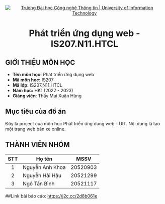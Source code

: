 <!-- Banner -->
<p align="center">
  <a href="https://www.uit.edu.vn/" title="Trường Đại học Công nghệ Thông tin" style="border: none;">
    <img src="https://i.imgur.com/WmMnSRt.png" alt="Trường Đại học Công nghệ Thông tin | University of Information Technology">
  </a>
</p>

<h1 align="center"><b>Phát triển ứng dụng web - IS207.N11.HTCL</b></h>

## GIỚI THIỆU MÔN HỌC
* **Tên môn học:** Phát triển ứng dụng web
* **Mã môn học:** IS207
* **Mã lớp:** IS207.N11.HTCL
* **Năm học:** HK1 (2022 - 2023)
* **Giảng viên**: Thầy Mai Xuân Hùng 

<!-- ABOUT THE PROJECT -->
## <h2 id="muctieu">Mục tiêu của đồ án</h2>
Đây là project của môn học Phát triển ứng dụng web - UIT. Nội dung là tạo một trang web bán xe online.

 ## THÀNH VIÊN NHÓM
| STT| Họ tên         | MSSV                 |
|:--:|----------------|------------------------|
| 1  | Nguyễn Anh Khoa      | 20520903 |
| 2  | Nguyễn Hải Hậu       | 20521299 |          
| 3  | Ngô Tấn Bình         | 20521117 |             

##Link bài báo cáo: https://j2c.cc/2d8b061e
